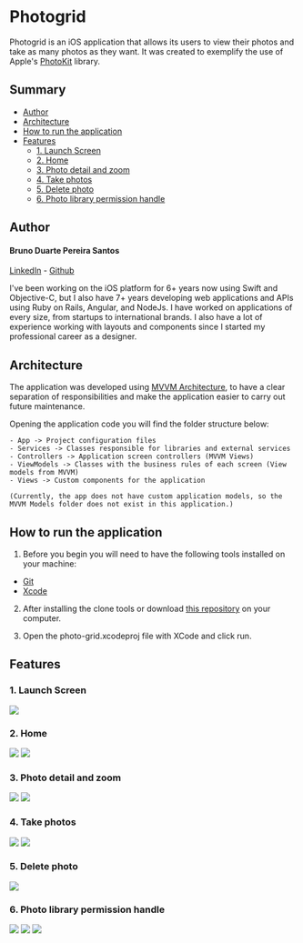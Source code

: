 # Photogrid

Photogrid is an iOS application that allows its users to view their photos and take as many photos as they want. It was created to exemplify the use of Apple's [PhotoKit](https://developer.apple.com/documentation/photokit) library.

## Summary
<!--ts-->
  * [Author](#author)
  * [Architecture](#architecture)
  * [How to run the application](#how-to-run-the-application)
  * [Features](#features)
    * [1. Launch Screen](#1-launch-screen) 
    * [2. Home](#2-home)
    * [3. Photo detail and zoom](#3-photo-detail-and-zoom)
    * [4. Take photos](#4-take-photos)
    * [5. Delete photo](#5-delete-photo)
    * [6. Photo library permission handle](#6-photo-library-permission-handle)
 <!--te-->

## Author

#### Bruno Duarte Pereira Santos
[LinkedIn](https://www.linkedin.com/in/brunopereiras/) - [Github](https://github.com/duarte-bruno)

I've been working on the iOS platform for 6+ years now using Swift and Objective-C, but I also have 7+ years developing web applications and APIs using Ruby on Rails, Angular, and NodeJs. I have worked on applications of every size, from startups to international brands. I also have a lot of experience working with layouts and components since I started my professional career as a designer. 

## Architecture

The application was developed using [MVVM Architecture](https://www.raywenderlich.com/34-design-patterns-by-tutorials-mvvm), to have a clear separation of responsibilities and make the application easier to carry out future maintenance.

Opening the application code you will find the folder structure below:

```
- App -> Project configuration files
- Services -> Classes responsible for libraries and external services
- Controllers -> Application screen controllers (MVVM Views)
- ViewModels -> Classes with the business rules of each screen (View models from MVVM)
- Views -> Custom components for the application

(Currently, the app does not have custom application models, so the MVVM Models folder does not exist in this application.)
```

## How to run the application

1. Before you begin you will need to have the following tools installed on your machine:
- [Git](https://github.com/git-guides/install-git)
- [Xcode](https://developer.apple.com/xcode/)

2. After installing the clone tools or download [this repository](https://github.com/duarte-bruno/photo-grid) on your computer.

3. Open the photo-grid.xcodeproj file with XCode and click run.

## Features

### 1. Launch Screen

![](https://github.com/duarte-bruno/photo-grid/blob/master/Prints/launch-screen.PNG)

### 2. Home

![](https://github.com/duarte-bruno/photo-grid/blob/master/Prints/home-bottom.PNG)
![](https://github.com/duarte-bruno/photo-grid/blob/master/Prints/home-top.PNG)

### 3. Photo detail and zoom

![](https://github.com/duarte-bruno/photo-grid/blob/master/Prints/photo-detail.PNG)
![](https://github.com/duarte-bruno/photo-grid/blob/master/Prints/photo-detail-zoom.PNG)

### 4. Take photos

![](https://github.com/duarte-bruno/photo-grid/blob/master/Prints/camera.PNG)
![](https://github.com/duarte-bruno/photo-grid/blob/master/Prints/home-after-camera.PNG)

### 5. Delete photo

![](https://github.com/duarte-bruno/photo-grid/blob/master/Prints/delete-alert.PNG)

### 6. Photo library permission handle

![](https://github.com/duarte-bruno/photo-grid/blob/master/Prints/limited-access.PNG)
![](https://github.com/duarte-bruno/photo-grid/blob/master/Prints/no-photos.jpg)
![](https://github.com/duarte-bruno/photo-grid/blob/master/Prints/home-request-access.PNG)
